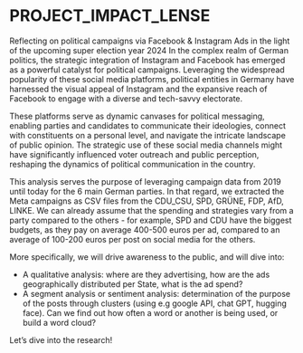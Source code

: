 # PROJECT_IMPACT_LENSE
Reflecting on political campaigns via Facebook &amp; Instagram Ads in the light of the upcoming super election year 2024
In the complex realm of German politics, the strategic integration of Instagram and Facebook has emerged as a powerful catalyst for political campaigns. Leveraging the widespread popularity of these social media platforms, political entities in Germany have harnessed the visual appeal of Instagram and the expansive reach of Facebook to engage with a diverse and tech-savvy electorate.

These platforms serve as dynamic canvases for political messaging, enabling parties and candidates to communicate their ideologies, connect with constituents on a personal level, and navigate the intricate landscape of public opinion. The strategic use of these social media channels might have significantly influenced voter outreach and public perception, reshaping the dynamics of political communication in the country.

This analysis serves the purpose of leveraging campaign data from 2019 until today for the 6 main German parties. In that regard, we extracted the Meta campaigns as CSV files from the CDU_CSU, SPD, GRÜNE, FDP, AfD, LINKE. We can already assume that the spending and strategies vary from a party compared to the others - for example, SPD and CDU have the biggest budgets, as they pay on average 400-500 euros per ad, compared to an average of 100-200 euros per post on social media for the others.

More specifically, we will drive awareness to the public, and will dive into:

- A qualitative analysis: where are they advertising, how are the ads geographically distributed per State, what is the ad spend?
- A segment analysis or sentiment analysis: determination of the purpose of the posts through clusters (using e.g google API, chat GPT, hugging face). Can we find out how often a word or another is being used, or build a word cloud?

Let’s dive into the research!
